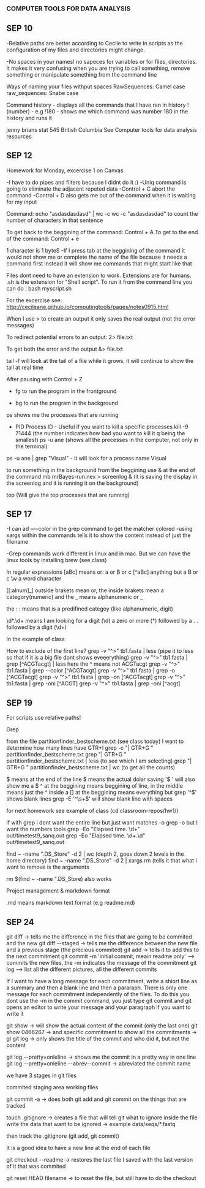 ### COMPUTER TOOLS FOR DATA ANALYSIS

## SEP 10

-Relative paths are better according to Cecile to write in scripts as
the configuration of my files and directories might change.

-No spaces in your names!
no sapeces for variables or for files, directories. It makes it very confusing
when you are trying to call something, remove something or manipulate 
something from the command line

Ways of naming your files withput spaces 
RawSequences: Camel case
raw_sequences: Snabe case

Command
history - displays all the commands that I have ran in history
!(number) - e.g !180 - shows me which command was number 180 in the history and runs it

jenny brians stat 545 British Columbia
See Computer tools for data analysis resources

## SEP 12

Homework for Monday, excercise 1 on Canvas 

-I have to do pipes and filters because I didnt do it :)
-Uniq command is going to eliminate the adjacent repeted data 
-Control + C abort the command
-Control + D also gets me out of the command when it is waiting for my input

Command: 
echo "asdasdasdasd" | wc -c 
wc -c "asdasdasdad" to count the number of characters in that sentence

To get back to the beggining of the command: Control + A
To get to the end of the command: Control + e

1 character is 1 byteS
-If I press tab at the beggining of the command it would not show me or 
complete the name of the file because it needs a command first
instead it will show me commands that might start like that 


Files dont need to have an extension to work. Extensions are for humans. 
.sh is the extension for "Shell script". To run it from the command line you can do :
bash myscript.sh

For the excercise see: http://cecileane.github.io/computingtools/pages/notes0915.html

When I use > to create an output it only saves the real output (not the error messages)

To redirect potential errors to an output: 2> file.txt 

To get both the error and the output &> file.txt

tail -f will look at the tail of a file while it grows, it will continue to show the tail
at real time 

After pausing with Control + Z

- fg  to run the program in the frontground

- bg to run the program in the background

ps shows me the processes that are running 
- PID Process ID - Useful if you want to kill a specific processes
kill -9 71444 (the number indicates how bad you want to kill it q being the smallest)
ps -u ane (shows all the precesses in the computer, not only in the terminal)

ps -u ane | grep "Visual" - it will look for a process name Visual


to run something in the background from the beggining use & at the end of the command
mb mrBayes-run.nex > screenlog & (it is saving the display in the screenlog and it is
running it on the background)

top (Will give the top processes that are running)

## SEP 17

-I can ad —-color in the grep command to get the matcher colored
-using xargs within the commands tells it to show the content instead of just the filename

-Grep commands work different in linux and in mac. But we can have the linux tools by installing brew (see class)

In regular expressions
[aBc] means or: a or B or c
[^aBc] anything but a B or c
\w a word character 

[[:alnum]_] outside brakets mean or, the inside brakets mean a category(numeric) and the _ means alphanumeric or _

the : : means that is a predifined categoy (like alphanumeric, digit)

\d*\.\d+ means I am looking for a digit  (\d) a zero or more (*) followed by a . \. followed by a digit (\d+)

In the example of class 

How to exclude of the first line? grep -v "^>" tb1.fasta | less (pipe it to less so that if it is a big file dont shows eveeerything)
grep -v "^>" tb1.fasta | grep [^ACGTacgt] | less here the ^ means not ACGTacgt 
grep -v "^>" tb1.fasta | grep --color [^ACGTacgt]
grep -v "^>" tb1.fasta | grep -o [^ACGTacgt]
grep -v "^>" tb1.fasta | grep -on [^ACGTacgt]
grep -v "^>" tb1.fasta | grep -oni [^ACGT]
grep -v "^>" tb1.fasta | grep -oni [^acgt]

## SEP 19

For scripts use relative paths!

Grep

from the file partitionfinder_bestscheme.txt (see class today) I want to determine how many lines have GTR+I
grep -c "| GTR+G " partitionfinder_bestscheme.txt
grep "| GTR+G " partitionfinder_bestscheme.txt | less (to see which I am selecting)
grep "| GTR+G " partitionfinder_bestscheme.txt | wc (to get all the counts)


$ means at the end of the line
\$ means the actual dolar saving
'$ ' will also show me a $ 
^ at the beggining means beggining of line, in the middle means just the ^ inside a [] at the beggining means everything but
grep '^$' shows blank lines
grep -E '^\s+$' will show blank line with spaces

for next homework see example of class  (cd classroom-repos/hw1/)

if with grep i dont want the entire line but just want matches -o
grep -o 
but I want the numbers tools
grep -Eo "Elapsed time. \d+" out/timetest9_sanq.out
grep -Eo "Elapsed time. \d+\.\d" out/timetest9_sanq.out

find ~ -name ".DS_Store" -d 2 | wc (depth 2, goes down 2 levels in the home directory)
find ~ -name ".DS_Store" -d 2 | xargs rm (tells it that what I want to remove is the arguments 

rm $(find ~ -name ".DS_Store) also works

Project management & markdown format

.md means markdown text format (e.g readme.md)

## SEP 24

git diff -> tells me the difference in the files that are going to be commited and the new
git diff --staged -> tells me the difference between the new file and a previous stage (the precious commited)
git add -> tells it to add this to the next commitment
git commit -m 'initial commit, meain readme only' --> commits the new files, the -m indicates the message of the commitment
git log --> list all the different pictures, all the different commits 

If I want to have a long message for each commitment, write a shiort line as a summary and then a blank line 
and then a pararaph. There is only one message for each commitment independently of the files. To do this you dont
use the -m in the commit command, you just type git commit and git opens an editor to write your message
and your paragraph if you want to write it 

git show -> will show the actual content of the commit (only the last one)
git show 0466267 -> and specific commitment
to show all the commitments -> gl
git log -> only shows the title of the commit and who did it, but not the content

git log --pretty=onleline -> shows me the commit in a pretty way in one line
git log --pretty=onleline --abrev--commit -> abreviated the commit name

we have 3 stages in git files

commited    staging area     working files 

git commit -a -> does both git add and git commit on the things that are tracked

touch .gitignore -> creates a file that will tell git what to ignore 
 inside the file write the data that want to be ignored -> example data/seqs/*.fastq

then track the .gitignore (git add, git commit)

It is a good idea to have a new line at the end of each file 

git checkout --readme -> restores the last file I saved with the last version of it that was commited

git reset HEAD filename -> to reset the file, but still have to do the checkout